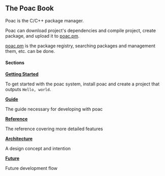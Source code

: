 ## The Poac Book

Poac is the C/C++ package manager.

Poac can download project's dependencies and compile project, create package, and upload it to [poac.pm](https://poac.io).

[poac.pm](https://poac.io) is the package registry, searching packages and management them, etc. can be done.


#### Sections
**[Getting Started](getting-started/README.md)**

To get started with the poac system, install poac and create a project that outputs `Hello, world`.  


**[Guide](guide/README.md)**

The guide necessary for developing with poac


**[Reference](reference/README.md)**

The reference covering more detailed features


**[Architecture](architecture/README.md)**

A design concept and intention


**[Future](future/README.md)**

Future development flow
